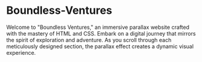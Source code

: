 # Boundless-Ventures
Welcome to "Boundless Ventures," an immersive parallax website crafted with the mastery of HTML and CSS. Embark on a digital journey that mirrors the spirit of exploration and adventure. As you scroll through each meticulously designed section, the parallax effect creates a dynamic visual experience.          
       
    
     
      
              
                 
    
            
                    
           
                            
        
          
   
  
 
